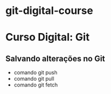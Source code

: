 # git-digital-course
# Curso Digital: Git

## Salvando alterações no Git
* comando git push
* comando git pull
* comando git fetch
